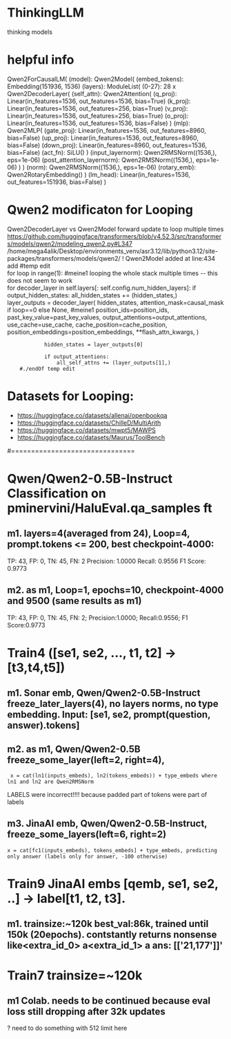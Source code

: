 # ThinkingLLM
 thinking models

# helpful info
Qwen2ForCausalLM(
  (model): Qwen2Model(
	(embed_tokens): Embedding(151936, 1536)
	(layers): ModuleList(
	  (0-27): 28 x Qwen2DecoderLayer(
		(self_attn): Qwen2Attention(
		  (q_proj): Linear(in_features=1536, out_features=1536, bias=True)
		  (k_proj): Linear(in_features=1536, out_features=256, bias=True)
		  (v_proj): Linear(in_features=1536, out_features=256, bias=True)
		  (o_proj): Linear(in_features=1536, out_features=1536, bias=False)
		)
		(mlp): Qwen2MLP(
		  (gate_proj): Linear(in_features=1536, out_features=8960, bias=False)
		  (up_proj): Linear(in_features=1536, out_features=8960, bias=False)
		  (down_proj): Linear(in_features=8960, out_features=1536, bias=False)
		  (act_fn): SiLU()
		)
		(input_layernorm): Qwen2RMSNorm((1536,), eps=1e-06)
		(post_attention_layernorm): Qwen2RMSNorm((1536,), eps=1e-06)
	  )
	)
	(norm): Qwen2RMSNorm((1536,), eps=1e-06)
	(rotary_emb): Qwen2RotaryEmbedding()
  )
  (lm_head): Linear(in_features=1536, out_features=151936, bias=False)
)



# Qwen2 modificaton for Looping
Qwen2DecoderLayer  vs Qwen2Model forward update to loop multiple times
https://github.com/huggingface/transformers/blob/v4.52.3/src/transformers/models/qwen2/modeling_qwen2.py#L347
/home/mega4alik/Desktop/environments_venv/asr3.12/lib/python3.12/site-packages/transformers/models/qwen2/
! Qwen2Model added at line:434 add
		#temp edit        
		for loop in range(1): #meine1 looping the whole stack multiple times -- this does not seem to work            
			for decoder_layer in self.layers[: self.config.num_hidden_layers]:
				if output_hidden_states:
					all_hidden_states += (hidden_states,)                
				layer_outputs = decoder_layer(
					hidden_states,
					attention_mask=causal_mask if loop==0 else None, #meine1
					position_ids=position_ids,
					past_key_value=past_key_values,
					output_attentions=output_attentions,
					use_cache=use_cache,
					cache_position=cache_position,
					position_embeddings=position_embeddings,
					**flash_attn_kwargs,
				)

				hidden_states = layer_outputs[0]

				if output_attentions:
					all_self_attns += (layer_outputs[1],)
		#./endOf temp edit



# Datasets for Looping:
- https://huggingface.co/datasets/allenai/openbookqa
- https://huggingface.co/datasets/ChilleD/MultiArith
- https://huggingface.co/datasets/mwpt5/MAWPS
- https://huggingface.co/datasets/Maurus/ToolBench

#===============================

# Qwen/Qwen2-0.5B-Instruct Classification on pminervini/HaluEval.qa_samples ft
## m1. layers=4(averaged from 24), Loop=4, prompt.tokens <= 200, best checkpoint-4000:
TP: 43, FP: 0, TN: 45, FN: 2
Precision: 1.0000
Recall:    0.9556
F1 Score:  0.9773

## m2. as m1,  Loop=1, epochs=10, checkpoint-4000 and 9500 (same results as m1)
TP: 43, FP: 0, TN: 45, FN: 2; Precision:1.0000; Recall:0.9556; F1 Score:0.9773


# Train4 ([se1, se2, ..., t1, t2] -> [t3,t4,t5])
## m1. Sonar emb, Qwen/Qwen2-0.5B-Instruct freeze_later_layers(4), no layers norms, no type embedding. Input: [se1, se2, prompt(question, answer).tokens]
## m2. as m1, Qwen/Qwen2-0.5B freeze_some_layer(left=2, right=4), 
	 x = cat(ln1(inputs_embeds), ln2(tokens_embeds)) + type_embeds where ln1 and ln2 are Qwen2RMSNorm 	 
LABELS were incorrect!!!! because padded part of tokens were part of labels

## m3. JinaAI emb, Qwen/Qwen2-0.5B-Instruct, freeze_some_layers(left=6, right=2)
	x = cat[fc1(inputs_embeds), tokens_embeds] + type_embeds, predicting only answer (labels only for answer, -100 otherwise)


	
# Train9 JinaAI embs [qemb, se1, se2, ..] -> label[t1, t2, t3]. 
## m1. trainsize:~120k  best_val:86k, trained until 150k (20epochs). contstantly returns nonsense like<extra_id_0> a<extra_id_1> a<pad><pad><pad> ans: [['21,177']]'


# Train7 trainsize=~120k
## m1 Colab. needs to be continued because eval loss still dropping after 32k updates
? need to do something with 512 limit here



